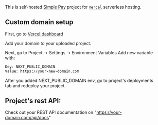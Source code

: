 This is self-hosted [Simple Pay](https://simplepay.ai) project for [`Vercel`](https://vercel.com/) serverless hosting.

## Custom domain setup

First, go to [Vercel dashboard](https://vercel.com)

Add your domain to your uploaded project.

Next, go to Project -> Settings -> Environment Variables
Add new variable with:

```bash
Key: NEXT_PUBLIC_DOMAIN
Value: https://your-new-domain.com
```

After you added NEXT_PUBLIC_DOMAIN env, go to project's deployments tab and redeploy your project.

## Project's rest API:

Check out your REST API documentation on "https://your-domain.com/api/docs"
